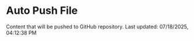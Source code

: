 # Auto Push File

Content that will be pushed to GitHub repository.
Last updated: 07/18/2025, 04:12:38 PM